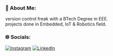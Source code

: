 ### 💫 About Me:
version control freak with a BTech Degree in EEE.<br>projects done in Embedded, IoT & Robotics field.<br>


### 🌐 Socials:
[![Instagram](https://img.shields.io/badge/Instagram-%23E4405F.svg?logo=Instagram&logoColor=white)](https://instagram.com/starchoccolate) [![LinkedIn](https://img.shields.io/badge/LinkedIn-%230077B5.svg?logo=linkedin&logoColor=white)](https://linkedin.com/in/ts-subramaniyan)

<!-- Proudly created with GPRM ( https://gprm.itsvg.in ) -->

